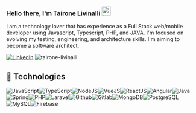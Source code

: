 ### Hello there, I'm Tairone Livinalli <img src="https://user-images.githubusercontent.com/1303154/88677602-1635ba80-d120-11ea-84d8-d263ba5fc3c0.gif" width="24px" alt="hi">

I am a technology lover that has experience as a Full Stack web/mobile developer using Javascript, Typescript, PHP, and JAVA.
I'm focused on evolving my testing, engineering, and architecture skills.
I'm aiming to become a software architect.

<!--linkedin tag-->
[![LinkedIn](https://img.shields.io/badge/LinkedIn-%230077B5.svg?&style=flat-square&logo=linkedin&logoColor=white)](https://linkedin.com/in/tairone-livinalli) <img src="https://komarev.com/ghpvc/?username=tairone-livinalli&color=brightgreen" alt="tairone-livinalli" />

## :wrench: Technologies

![JavaScript](https://img.icons8.com/color/30/javascript.png)![TypeScript](https://img.icons8.com/color/30/typescript.png)![NodeJS](https://img.icons8.com/color/30/nodejs.png)![VueJS](https://img.icons8.com/color/30/vue-js.png)![ReactJS](https://img.icons8.com/color/30/react-native.png)![Angular](https://img.icons8.com/color/30/angularjs.png)![Java](https://icons8.com/icon/13679/java)![Spring](https://img.icons8.com/color/30/000000/spring-logo.png)![PHP](https://img.icons8.com/officel/30/000000/php-logo.png)![Laravel](https://img.icons8.com/fluent/30/000000/laravel.png)![Github](https://img.icons8.com/material-outlined/30/github.png)![Gitlab](https://img.icons8.com/color/30/gitlab.png)![MongoDB](https://img.icons8.com/color/30/000000/mongodb.png)![PostgreSQL](https://img.icons8.com/color/30/000000/postgreesql.png)![MySQL](https://img.icons8.com/color/30/000000/mysql-logo.png)![Firebase](https://img.icons8.com/color/30/000000/firebase.png)
